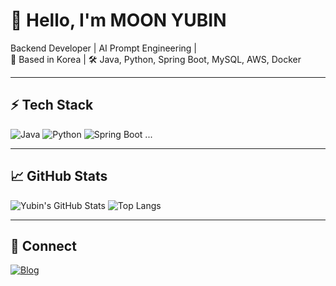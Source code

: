 # 👋 Hello, I'm MOON YUBIN

Backend Developer | AI Prompt Engineering |   
📍 Based in Korea | 🛠 Java, Python, Spring Boot, MySQL, AWS, Docker

---

## ⚡ Tech Stack

![Java](https://img.shields.io/badge/Java-007396?style=flat&logo=java&logoColor=white)
![Python](https://img.shields.io/badge/Python-3776AB?style=flat&logo=python&logoColor=white)
![Spring Boot](https://img.shields.io/badge/Spring%20Boot-6DB33F?style=flat&logo=spring-boot&logoColor=white)
...

---

## 📈 GitHub Stats

![Yubin's GitHub Stats](https://github-readme-stats.vercel.app/api?username=YUBIN-githubb&show_icons=true&theme=default)
![Top Langs](https://github-readme-stats.vercel.app/api/top-langs/?username=YUBIN-githubb&layout=compact)

---

## 🔗 Connect

[![Blog](https://img.shields.io/badge/Velog-20C997?style=flat&logo=velog&logoColor=white)](https://yubin-code.tistory.com/)
